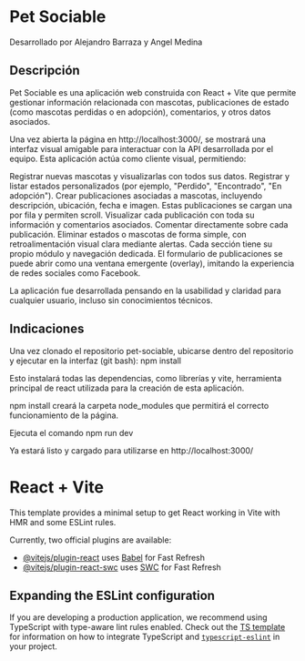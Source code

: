 # Pet Sociable
Desarrollado por Alejandro Barraza y Angel Medina




## Descripción
Pet Sociable es una aplicación web construida con React + Vite que permite gestionar información relacionada con mascotas, publicaciones de estado (como mascotas perdidas o en adopción), comentarios, y otros datos asociados.

Una vez abierta la página en http://localhost:3000/, se mostrará una interfaz visual amigable para interactuar con la API desarrollada por el equipo. Esta aplicación actúa como cliente visual, permitiendo:

Registrar nuevas mascotas y visualizarlas con todos sus datos.
Registrar y listar estados personalizados (por ejemplo, "Perdido", "Encontrado", "En adopción").
Crear publicaciones asociadas a mascotas, incluyendo descripción, ubicación, fecha e imagen. Estas publicaciones se cargan una por fila y permiten scroll.
Visualizar cada publicación con toda su información y comentarios asociados.
Comentar directamente sobre cada publicación.
Eliminar estados o mascotas de forma simple, con retroalimentación visual clara mediante alertas.
Cada sección tiene su propio módulo y navegación dedicada. El formulario de publicaciones se puede abrir como una ventana emergente (overlay), imitando la experiencia de redes sociales como Facebook.

La aplicación fue desarrollada pensando en la usabilidad y claridad para cualquier usuario, incluso sin conocimientos técnicos.




## Indicaciones
Una vez clonado el repositorio pet-sociable, ubicarse dentro del repositorio y ejecutar en la interfaz (git bash): npm install

Esto instalará todas las dependencias, como librerías y vite, herramienta principal de react utilizada para la creación de esta aplicación.

npm install creará la carpeta node_modules que permitirá el correcto funcionamiento de la página.

Ejecuta el comando npm run dev

Ya estará listo y cargado para utilizarse en http://localhost:3000/






# React + Vite

This template provides a minimal setup to get React working in Vite with HMR and some ESLint rules.

Currently, two official plugins are available:

- [@vitejs/plugin-react](https://github.com/vitejs/vite-plugin-react/blob/main/packages/plugin-react) uses [Babel](https://babeljs.io/) for Fast Refresh
- [@vitejs/plugin-react-swc](https://github.com/vitejs/vite-plugin-react/blob/main/packages/plugin-react-swc) uses [SWC](https://swc.rs/) for Fast Refresh

## Expanding the ESLint configuration

If you are developing a production application, we recommend using TypeScript with type-aware lint rules enabled. Check out the [TS template](https://github.com/vitejs/vite/tree/main/packages/create-vite/template-react-ts) for information on how to integrate TypeScript and [`typescript-eslint`](https://typescript-eslint.io) in your project.
